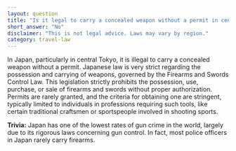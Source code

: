 ```yaml
---
layout: question
title: "Is it legal to carry a concealed weapon without a permit in central Tokyo?"
short_answer: "No"
disclaimer: "This is not legal advice. Laws may vary by region."
category: travel-law
---
```

In Japan, particularly in central Tokyo, it is illegal to carry a concealed weapon without a permit. Japanese law is very strict regarding the possession and carrying of weapons, governed by the Firearms and Swords Control Law. This legislation strictly prohibits the possession, use, purchase, or sale of firearms and swords without proper authorization. Permits are rarely granted, and the criteria for obtaining one are stringent, typically limited to individuals in professions requiring such tools, like certain traditional craftsmen or sportspeople involved in shooting sports.

**Trivia:** Japan has one of the lowest rates of gun crime in the world, largely due to its rigorous laws concerning gun control. In fact, most police officers in Japan rarely carry firearms.
